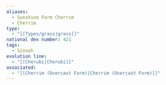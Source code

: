 ```yaml
---
aliases:
  - Sunshine Form Cherrim
  - Cherrim
type:
  - "[[Types/grass|grass]]"
national dex number: 421
tags:
  - Sinnoh
evolution line:
  - "[[Cherubi|Cherubi]]"
associated:
  - "[[Cherrim (Overcast Form)|Cherrim (Overcast Form)]]"
---
```

